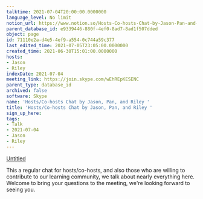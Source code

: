 ```yaml
---
talktime: 2021-07-04T20:00:00.0000000
language_level: No limit
notion_url: https://www.notion.so/Hosts-Co-hosts-Chat-by-Jason-Pan-and-Riley-71110e2ad4e54ef9a5540c744a59c377
parent_database_id: e9339446-880f-4ef0-8ad7-8ad1f507dded
object: page
id: 71110e2a-d4e5-4ef9-a554-0c744a59c377
last_edited_time: 2021-07-05T23:05:00.0000000
created_time: 2021-06-30T15:01:00.0000000
hosts:
- Jason
- Riley
indexDate: 2021-07-04
meeting_link: https://join.skype.com/wEhREpKESENC
parent_type: database_id
archived: false
software: Skype
name: 'Hosts/Co-hosts Chat by Jason, Pan, and Riley '
title: 'Hosts/Co-hosts Chat by Jason, Pan, and Riley '
sign_up_here: 
tags:
- Talk
- 2021-07-04
- Jason
- Riley
---
```




[Untitled](https://www.notion.so/d637a27eb33f44cbb92a56c3359cc567)   

This a regular chat for hosts/co-hosts, and also those who are willing to contribute to our learning community, we talk about nearly everything here. Welcome to bring your questions to the meeting, we're looking forward to seeing you.


